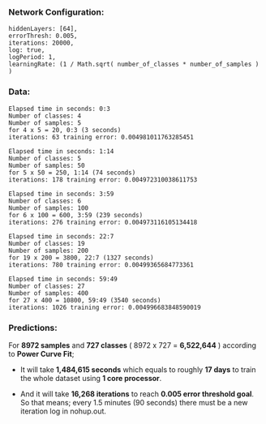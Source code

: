 ### Network Configuration:

    hiddenLayers: [64],
    errorThresh: 0.005,  
    iterations: 20000,   
    log: true,           
    logPeriod: 1,       
    learningRate: (1 / Math.sqrt( number_of_classes * number_of_samples ) )


### Data:

    Elapsed time in seconds: 0:3
    Number of classes: 4
    Number of samples: 5
    for 4 x 5 = 20, 0:3 (3 seconds)
    iterations: 63 training error: 0.004981011763285451

    Elapsed time in seconds: 1:14
    Number of classes: 5
    Number of samples: 50
    for 5 x 50 = 250, 1:14 (74 seconds)
    iterations: 178 training error: 0.004972310038611753

    Elapsed time in seconds: 3:59
    Number of classes: 6
    Number of samples: 100
    for 6 x 100 = 600, 3:59 (239 seconds)
    iterations: 276 training error: 0.004973116105134418

    Elapsed time in seconds: 22:7
    Number of classes: 19
    Number of samples: 200
    for 19 x 200 = 3800, 22:7 (1327 seconds)
    iterations: 780 training error: 0.00499365684773361

    Elapsed time in seconds: 59:49
    Number of classes: 27
    Number of samples: 400
    for 27 x 400 = 10800, 59:49 (3540 seconds)
    iterations: 1026 training error: 0.004996683848590019


### Predictions:

For **8972 samples** and **727 classes** ( 8972 x 727 = **6,522,644** ) according to **Power Curve Fit**;

 - It will take **1,484,615 seconds** which equals to roughly **17 days** to train the whole dataset using **1 core processor**.

 - And it will take **16,268 iterations** to reach **0.005 error threshold goal**. So that means; every 1.5 minutes (90 seconds) there must be a new iteration log in nohup.out.
